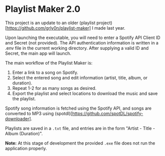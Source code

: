 # Playlist Maker 2.0
This project is an update to an older (playlist project)[https://github.com/grly0n/playlist-maker] I made last year.

Upon launching the executable, you will need to enter a Spotify API Client ID and Secret (not provided). The API authentication information is written in a .env file in the current working directory. After supplying a valid ID and Secret, the main app will launch.

The main workflow of the Playlist Maker is:
1. Enter a link to a song on Spotify.
2. Select the entered song and edit information (artist, title, album, or duration).
3. Repeat 1-2 for as many songs as desired.
4. Export the playlist and select locations to download the music and save the playlist.

Spotify song information is fetched using the Spotify API, and songs are converted to MP3 using (spotdl)[https://github.com/spotDL/spotify-downloader].

Playlists are saved in a `.txt` file, and entries are in the form "Artist - Title - Album (Duration)".

**Note:** At this stage of development the provided `.exe` file does not run the application properly.
